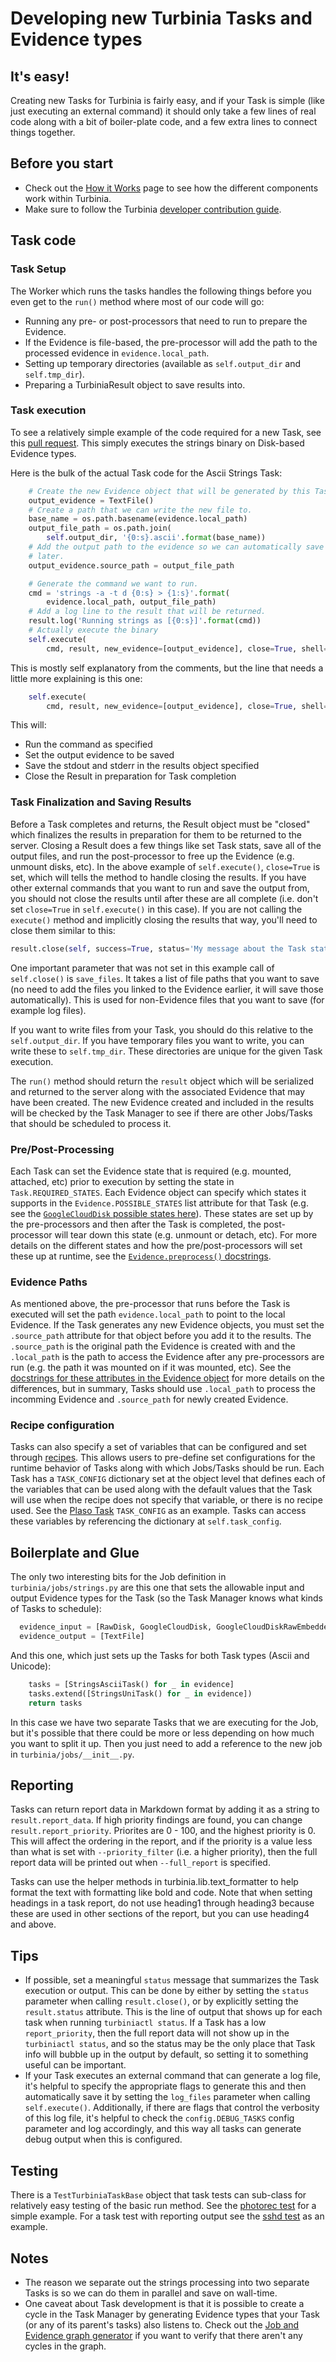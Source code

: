 # Developing new Turbinia Tasks and Evidence types

## It's easy!

Creating new Tasks for Turbinia is fairly easy, and if your Task is simple (like
just executing an external command) it should only take a few lines of real code
along with a bit of boiler-plate code, and a few extra lines to connect things
together.

## Before you start

*   Check out the [How it Works](../user/how-it-works.md) page to see how the
    different components work within Turbinia.
*   Make sure to follow the Turbinia
    [developer contribution guide](contributing.md).

## Task code
### Task Setup

The Worker which runs the tasks handles the following things before you even get
to the `run()` method where most of our code will go:

*   Running any pre- or post-processors that need to run to prepare the
    Evidence.
*   If the Evidence is file-based, the pre-processor will add the path to the
    processed evidence in `evidence.local_path`.
*   Setting up temporary directories (available as `self.output_dir` and
    `self.tmp_dir`).
*   Preparing a TurbiniaResult object to save results into.


### Task execution

To see a relatively simple example of the code required for a new Task, see this
[pull request](https://github.com/google/turbinia/pull/207). This simply
executes the strings binary on Disk-based Evidence types.

Here is the bulk of the actual Task code for the Ascii Strings Task:

```python
    # Create the new Evidence object that will be generated by this Task.
    output_evidence = TextFile()
    # Create a path that we can write the new file to.
    base_name = os.path.basename(evidence.local_path)
    output_file_path = os.path.join(
        self.output_dir, '{0:s}.ascii'.format(base_name))
    # Add the output path to the evidence so we can automatically save it
    # later.
    output_evidence.source_path = output_file_path

    # Generate the command we want to run.
    cmd = 'strings -a -t d {0:s} > {1:s}'.format(
        evidence.local_path, output_file_path)
    # Add a log line to the result that will be returned.
    result.log('Running strings as [{0:s}]'.format(cmd))
    # Actually execute the binary
    self.execute(
        cmd, result, new_evidence=[output_evidence], close=True, shell=True)
```

This is mostly self explanatory from the comments, but the line that needs a
little more explaining is this one:

```python
    self.execute(
        cmd, result, new_evidence=[output_evidence], close=True, shell=True)
```

This will:

*   Run the command as specified
*   Set the output evidence to be saved
*   Save the stdout and stderr in the results object specified
*   Close the Result in preparation for Task completion


### Task Finalization and Saving Results

Before a Task completes and returns, the Result object must be "closed" which
finalizes the results in preparation for them to be returned to the server.
Closing a Result does a few things like set Task stats, save all of the output
files, and run the post-processor to free up the Evidence (e.g. unmount disks,
etc).  In the above example of `self.execute()`, `close=True` is set, which
will tells the method to handle closing the results. If you have other external
commands that you want to run and save the output from, you should not close
the results until after these are all complete (i.e. don't set `close=True` in
`self.execute()` in this case).  If you are not calling the `execute()` method
and implicitly closing the results that way, you'll need to close them similar
to this:

```python
result.close(self, success=True, status='My message about the Task status')
```

One important parameter that was not set in this example call of `self.close()`
is `save_files`. It takes a list of file paths that you want to save (no need
to add the files you linked to the Evidence earlier, it will save those
automatically). This is used for non-Evidence files that you want to save (for
example log files).

If you want to write files from your Task, you should do this relative to the
`self.output_dir`. If you have temporary files you want to write, you can write
these to `self.tmp_dir`. These directories are unique for the given Task
execution.

The `run()` method should return the `result` object which will be serialized
and returned to the server along with the associated Evidence that may have
been created. The new Evidence created and included in the results will be
checked by the Task Manager to see if there are other Jobs/Tasks that should be
scheduled to process it.

### Pre/Post-Processing

Each Task can set the Evidence state that is required (e.g. mounted, attached,
etc) prior to execution by setting the state in `Task.REQUIRED_STATES`.  Each
Evidence object can specify which states it supports in the
`Evidence.POSSIBLE_STATES` list attribute for that Task (e.g. see the
[`GoogleCloudDisk` possible states
here](https://github.com/google/turbinia/blob/cc79288ae36cfec749381b80694b4c1290d76583/turbinia/evidence.py#L661)).
These states are set up by the pre-processors and then after the Task is
completed, the post-processor will tear down this state (e.g. unmount or
detach, etc).  For more details on the different states and how the
pre/post-processors will set these up at runtime, see the
[`Evidence.preprocess()`
docstrings](https://github.com/google/turbinia/blob/cc79288ae36cfec749381b80694b4c1290d76583/turbinia/evidence.py#L291).

### Evidence Paths

As mentioned above, the pre-processor that runs before the Task is executed
will set the path `evidence.local_path` to point to the local Evidence. If the
Task generates any new Evidence objects, you must set the `.source_path`
attribute for that object before you add it to the results.  The `.source_path`
is the original path the Evidence is created with and the `.local_path` is the
path to access the Evidence after any pre-processors are run (e.g. the path it
was mounted on if it was mounted, etc).  See the [docstrings for these
attributes in the Evidence
object](https://github.com/google/turbinia/blob/cc79288ae36cfec749381b80694b4c1290d76583/turbinia/evidence.py#L127)
for more details on the differences, but in summary, Tasks should use
`.local_path` to process the incomming Evidence and `.source_path` for newly
created Evidence.

### Recipe configuration
Tasks can also specify a set of variables that can be configured and set
through [recipes](../user/recipes.md).  This allows users to pre-define set
configurations for the runtime behavior of Tasks along with which Jobs/Tasks
should be run.  Each Task has a `TASK_CONFIG` dictionary set at the object
level that defines each of the variables that can be used along with the
default values that the Task will use when the recipe does not specify that
variable, or there is no recipe used.  See the [Plaso
Task](https://github.com/google/turbinia/blob/8aafea5d4ba165aa72748ed7f1f196c8b9d7175c/turbinia/workers/plaso.py#L35)
`TASK_CONFIG` as an example. Tasks can access these variables by referencing
the dictionary at `self.task_config`.

## Boilerplate and Glue

The only two interesting bits for the Job definition in
`turbinia/jobs/strings.py` are this one that sets the allowable input and
output Evidence types for the Task (so the Task Manager knows what kinds of
Tasks to schedule):

```python
  evidence_input = [RawDisk, GoogleCloudDisk, GoogleCloudDiskRawEmbedded]
  evidence_output = [TextFile]
```

And this one, which just sets up the Tasks for both Task types (Ascii and
Unicode):

```python
    tasks = [StringsAsciiTask() for _ in evidence]
    tasks.extend([StringsUniTask() for _ in evidence])
    return tasks
```

In this case we have two separate Tasks that we are executing for the Job, but
it's possible that there could be more or less depending on how much you want to
split it up. Then you just need to add a reference to the new job in
`turbinia/jobs/__init__.py`.

## Reporting

Tasks can return report data in Markdown format by adding it as a string to
`result.report_data`.  If high priority findings are found, you can change
`result.report_priority`.  Priorites are 0 - 100, and the highest priority is 0.
This will affect the ordering in the report, and if the priority is a value less
than what is set with `--priority_filter` (i.e. a higher priority), then the
full report data will be printed out when `--full_report` is specified.

Tasks can use the helper methods in turbinia.lib.text_formatter to help format
the text with formatting like bold and code.  Note that when setting headings in
a task report, do not use heading1 through heading3 because these are used in
other sections of the report, but you can use heading4 and above.

## Tips
*   If possible, set a meaningful `status` message that summarizes the Task
    execution or output.  This can be done by either by setting the `status`
    parameter when calling `result.close()`, or by explicitly setting the
    `result.status` attribute.  This is the line of output that shows up
    for each task when running `turbiniactl status`.  If a Task has a
    low `report_priority`, then the full report data will not show up in
    the `turbiniactl status`, and so the status may be the only place that
    Task info will bubble up in the output by default, so setting it to
    something useful can be important.
*   If your Task executes an external command that can generate a log file,
    it's helpful to specify the appropriate flags to generate this and then
    automatically save it by setting the `log_files` parameter when calling
    `self.execute()`.  Additionally, if there are flags that control the
    verbosity of this log file, it's helpful to check the `config.DEBUG_TASKS`
    config parameter and log accordingly, and this way all tasks can generate
    debug output when this is configured.

## Testing
There is a `TestTurbiniaTaskBase` object that task tests can sub-class for
relatively easy testing of the basic run method.  See the [photorec
test](https://github.com/google/turbinia/blob/master/turbinia/workers/photorec_test.py)
for a simple example. For a task test with reporting output see the [sshd
test](https://github.com/google/turbinia/blob/master/turbinia/workers/sshd_test.py) as an example.

## Notes

*   The reason we separate out the strings processing into two separate Tasks is
    so we can do them in parallel and save on wall-time.
*   One caveat about Task development is that it is possible to create a cycle
    in the Task Manager by generating Evidence types that your Task (or any of
    its parent's tasks) also listens to. Check out the
    [Job and Evidence graph generator](https://github.com/google/turbinia/blob/master/tools/turbinia_job_graph.py)
    if you want to verify that there aren't any cycles in the graph.
